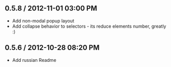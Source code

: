 ## 0.5.8 / 2012-11-01 03:00 PM

  - Add non-modal popup layout
  - Add collapse behavior to selectors - its reduce elements number, greatly :)

## 0.5.6 / 2012-10-28 08:20 PM

  - Add russian Readme
